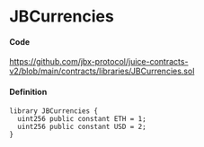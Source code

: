 # JBCurrencies

#### Code

https://github.com/jbx-protocol/juice-contracts-v2/blob/main/contracts/libraries/JBCurrencies.sol

#### Definition

```
library JBCurrencies {
  uint256 public constant ETH = 1;
  uint256 public constant USD = 2;
}
```
